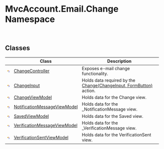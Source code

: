 MvcAccount.Email.Change Namespace
=================================
 


Classes
-------

                | Class                             | Description                                                             
--------------- | --------------------------------- | ----------------------------------------------------------------------- 
![Public class] | [ChangeController][1]             | Exposes e-mail change functionality.                                    
![Public class] | [ChangeInput][2]                  | Holds data required by the [Change(ChangeInput, FormButton)][3] action. 
![Public class] | [ChangeViewModel][4]              | Holds data for the Change view.                                         
![Public class] | [NotificationMessageViewModel][5] | Holds data for the _NotificationMessage view.                           
![Public class] | [SavedViewModel][6]               | Holds data for the Saved view.                                          
![Public class] | [VerificationMessageViewModel][7] | Holds data for the _VerificationMessage view.                           
![Public class] | [VerificationSentViewModel][8]    | Holds data for the VerificationSent view.                               

[1]: ChangeController/README.md
[2]: ChangeInput/README.md
[3]: ChangeController/Change_1.md
[4]: ChangeViewModel/README.md
[5]: NotificationMessageViewModel/README.md
[6]: SavedViewModel/README.md
[7]: VerificationMessageViewModel/README.md
[8]: VerificationSentViewModel/README.md
[Public class]: ../_icons/pubclass.gif "Public class"
